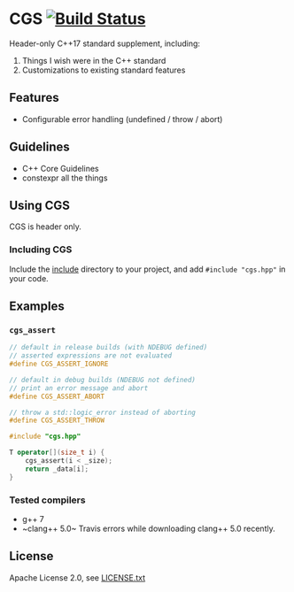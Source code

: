# CGS [![Build Status](https://travis-ci.org/coryshrmn/cgs.svg?branch=master)](https://travis-ci.org/coryshrmn/cgs)

Header-only C++17 standard supplement, including:
1. Things I wish were in the C++ standard
2. Customizations to existing standard features

## Features

* Configurable error handling (undefined / throw / abort)

## Guidelines

* C++ Core Guidelines
* constexpr all the things

## Using CGS

CGS is header only.

### Including CGS

Include the [include](include) directory to your project,
and add `#include "cgs.hpp"` in your code.

## Examples

### `cgs_assert`

```cpp
// default in release builds (with NDEBUG defined)
// asserted expressions are not evaluated
#define CGS_ASSERT_IGNORE

// default in debug builds (NDEBUG not defined)
// print an error message and abort
#define CGS_ASSERT_ABORT

// throw a std::logic_error instead of aborting
#define CGS_ASSERT_THROW

#include "cgs.hpp"

T operator[](size_t i) {
    cgs_assert(i < _size);
    return _data[i];
}
```

### Tested compilers

* g++ 7
* ~clang++ 5.0~ Travis errors while downloading clang++ 5.0 recently.


## License

Apache License 2.0, see [LICENSE.txt](LICENSE.txt)
